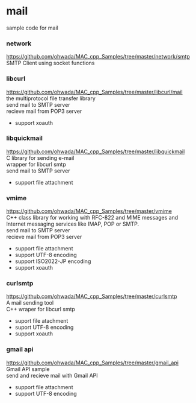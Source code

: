 mail
===============

sample code for mail <br/>

### network
https://github.com/ohwada/MAC_cpp_Samples/tree/master/network/smtp <br/>
SMTP Client using socket functions <br/>

### libcurl
https://github.com/ohwada/MAC_cpp_Samples/tree/master/libcurl/mail <br/>
the multiprotocol file transfer library <br/> 
send mail to SMTP server <br/>
recieve mail from POP3 server <br/>
- support xoauth <br/>

### libquickmail
https://github.com/ohwada/MAC_cpp_Samples/tree/master/libquickmail <br/>
C library for sending e-mail <br/>
wrapper for libcurl smtp <br/>
send mail to SMTP server <br/>
- support file attachment <br/>

### vmime
https://github.com/ohwada/MAC_cpp_Samples/tree/master/vmime <br/>
C++ class library for working with RFC-822 and MIME messages and Internet messaging services like IMAP, POP or SMTP. <br/>
send mail to SMTP server <br/>
recieve mail from POP3 server <br/>
- support file attachment <br/>
- support UTF-8 encoding <br/>
- support ISO2022-JP encoding <br/>
- support xoauth <br/>

### curlsmtp
https://github.com/ohwada/MAC_cpp_Samples/tree/master/curlsmtp <br/>
A mail sending tool <br/>
C++ wraper for libcurl smtp <br/>
- suport file atachment <br/>
- suport UTF-8 encoding <br/>
- support xoauth <br/>

### gmail api 
https://github.com/ohwada/MAC_cpp_Samples/tree/master/gmail_api <br/>
Gmail API sample <br/>
send and recieve mail with Gmail API <br/>
- support file attachment <br/>
- support UTF-8 encoding  <br/>

